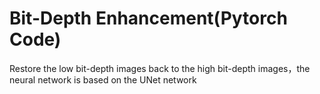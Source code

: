 # Bit-Depth Enhancement(Pytorch Code)
Restore the low bit-depth images back to the high bit-depth images，the neural network is based on the UNet network
